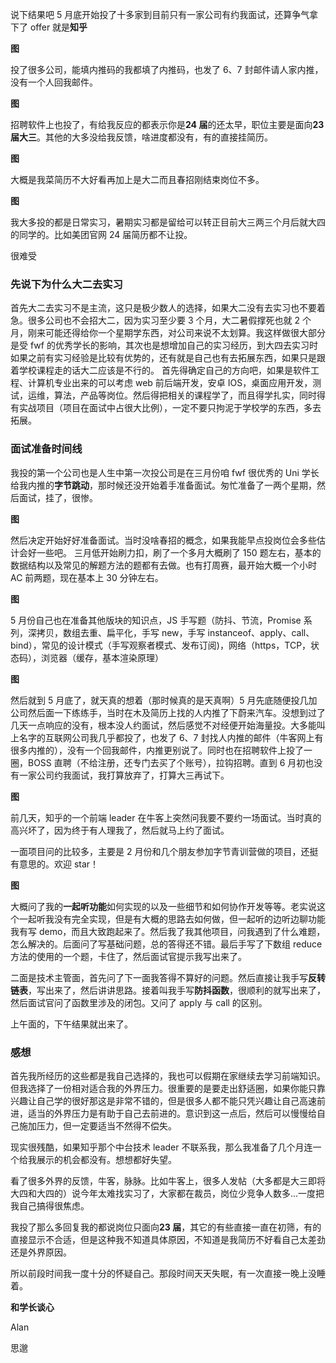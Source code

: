 说下结果吧
5 月底开始投了十多家到目前只有一家公司有约我面试，还算争气拿下了 offer
就是**知乎**

**图**

投了很多公司，能填内推码的我都填了内推码，也发了 6、7 封邮件请人家内推，没有一个人回我邮件。

**图**

招聘软件上也投了，有给我反应的都表示你是**24 届**的还太早，职位主要是面向**23 届大三**。其他的大多没给我反馈，啥进度都没有，有的直接挂简历。

**图**

大概是我菜简历不大好看再加上是大二而且春招刚结束岗位不多。

**图**

我大多投的都是日常实习，暑期实习都是留给可以转正目前大三两三个月后就大四的同学的。比如美团官网 24 届简历都不让投。

很难受

### 先说下为什么大二去实习

首先大二去实习不是主流，这只是极少数人的选择，如果大二没有去实习也不要着急。很多公司也不会招大二，因为实习至少要 3 个月，大二暑假撑死也就 2 个月，刚来可能还得给你一个星期学东西，对公司来说不太划算。我这样做很大部分是受 fwf 的优秀学长的影响，其次也是想增加自己的实习经历，到大四去实习时如果之前有实习经验是比较有优势的，还有就是自己也有去拓展东西，如果只是跟着学校课程走的话大二应该是不行的。
首先得确定自己的方向吧，如果是软件工程、计算机专业出来的可以考虑 web 前后端开发，安卓 IOS，桌面应用开发，测试，运维，算法，产品等岗位。然后得把相关的课程学了，而且得学扎实，同时得有实战项目（项目在面试中占很大比例），一定不要只拘泥于学校学的东西，多去拓展。

### 面试准备时间线

我投的第一个公司也是人生中第一次投公司是在三月份咱 fwf 很优秀的 Uni 学长给我内推的**字节跳动**，那时候还没开始着手准备面试。匆忙准备了一两个星期，然后面试，挂了，很惨。

**图**

然后决定开始好好准备面试。当时没啥春招的概念，如果我能早点投岗位会多些估计会好一些吧。
三月低开始刷力扣，刷了一个多月大概刷了 150 题左右，基本的数据结构以及常见的解题方法的题都有去做。也有打周赛，最开始大概一个小时 AC 前两题，现在基本上 30 分钟左右。

**图**

5 月份自己也在准备其他版块的知识点，JS 手写题（防抖、节流，Promise 系列，深拷贝，数组去重、扁平化，手写 new，手写 instanceof、apply、call、bind），常见的设计模式（手写观察者模式、发布订阅)，网络（https，TCP，状态码），浏览器（缓存，基本渲染原理）

**图**

然后就到 5 月底了，就天真的想着（那时候真的是天真啊）5 月先底随便投几加公司然后面一下练练手，当时在木及简历上找的人内推了下蔚来汽车。没想到过了几天一点响应的没有，根本没人约面试，然后感觉不对经便开始海量投。大多能叫上名字的互联网公司我几乎都投了，也发了 6、7 封找人内推的邮件（牛客网上有很多内推的），没有一个回我邮件，内推更别说了。同时也在招聘软件上投了一圈，BOSS 直聘（不给注册，还专门去买了个账号），拉钩招聘。直到 6 月初也没有一家公司约我面试，我打算放弃了，打算大三再试下。

**图**

前几天，知乎的一个前端 leader 在牛客上突然问我要不要约一场面试。当时真的高兴坏了，因为终于有人理我了，然后就马上约了面试。

一面项目问的比较多，主要是 2 月份和几个朋友参加字节青训营做的项目，还挺有意思的。欢迎 star！

**图**

大概问了我的**一起听功能**如何实现的以及一些细节和如何协作开发等等。老实说这个一起听我没有完全实现，但是有大概的思路去如何做，但一起听的边听边聊功能我有写 demo，而且大致跑起来了。然后我了我其他项目，问我遇到了什么难题，怎么解决的。后面问了写基础问题，总的答得还不错。最后手写了下数组 reduce 方法的使用的一个题，卡住了，然后面试官提示我写出来了。

二面是技术主管面，首先问了下一面我答得不算好的问题。然后直接让我手写**反转链表**，写出来了，然后讲讲思路。接着叫我手写**防抖函数**，很顺利的就写出来了，然后面试官问了函数里涉及的闭包。又问了 apply 与 call 的区别。

上午面的，下午结果就出来了。

### 感想

首先我所经历的这些都是我自己选择的，我也可以假期在家继续去学习前端知识。但我选择了一份相对适合我的外界压力。很重要的是要走出舒适圈，如果你能只靠兴趣让自己学的很好那这是非常不错的，但是很多人都不能只凭兴趣让自己高速前进，适当的外界压力是有助于自己去前进的。意识到这一点后，然后可以慢慢给自己施加压力，但一定要适当不然得不偿失。

现实很残酷，如果知乎那个中台技术 leader 不联系我，那么我准备了几个月连一个给我展示的机会都没有。想想都好失望。

看了很多外界的反馈，牛客，脉脉。比如牛客上，很多人发帖（大多都是大三即将大四和大四的）说今年太难找实习了，大家都在裁员，岗位少竞争人数多...一度把我自己搞得很焦虑。

我投了那么多回复我的都说岗位只面向**23 届**，其它的有些直接一直在初筛，有的直接显示不合适，但是这种我不知道具体原因，不知道是我简历不好看自己太差劲还是外界原因。

所以前段时间我一度十分的怀疑自己。那段时间天天失眠，有一次直接一晚上没睡着。

**和学长谈心**

Alan

思邈
